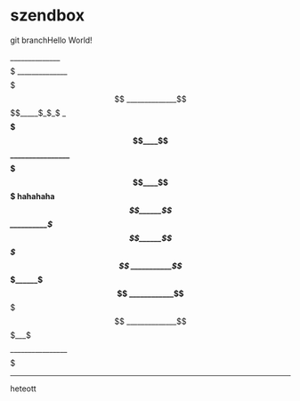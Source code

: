 # szendbox
git branchHello World!

______________$$$$$
______________$$$$$$$
______________$$$$$$$$_____$_$_$
_______________$$$$$$$____$$$$$$
________________$$$$$$$____$$$
hahahaha
___________$$______$$_____$$$$
__________$$$______$$_____$$$
___________$$_____$______$$$
____________$$__________$$$
______________$$$___$$$$$
________________$$$$$
__________________


heteott
